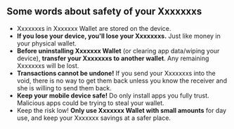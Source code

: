 ## Some words about safety of your Xxxxxxxs
* Xxxxxxxs in Xxxxxxx Wallet are stored on the device.
* **If you lose your device, you'll lose your Xxxxxxxs.**  Just like money in your physical wallet.
* **Before uninstalling Xxxxxxx Wallet** (or clearing app data/wiping your device), **transfer your Xxxxxxxs to another wallet**. Any remaining Xxxxxxxs will be lost.
* **Transactions cannot be undone!** If you send your Xxxxxxxs into the void, there is no way to get them back unless you know the receiver and she is willing to send them back.
* **Keep your mobile device safe!** Do only install apps you fully trust.  Malicious apps could be trying to steal your wallet.
* Keep the risk low! **Only use Xxxxxxx Wallet with small amounts** for day use, and keep your Xxxxxxx savings at a safer place.
